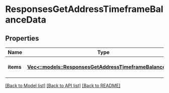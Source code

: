 # ResponsesGetAddressTimeframeBalanceData

## Properties
Name | Type | Description | Notes
------------ | ------------- | ------------- | -------------
**items** | [**Vec<::models::ResponsesGetAddressTimeframeBalanceItem>**](responses.GetAddressTimeframeBalanceItem.md) |  | [optional] [default to null]

[[Back to Model list]](../README.md#documentation-for-models) [[Back to API list]](../README.md#documentation-for-api-endpoints) [[Back to README]](../README.md)


